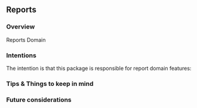 ## Reports

### Overview

Reports Domain

### Intentions

The intention is that this package is responsible for report domain features:

### Tips & Things to keep in mind

### Future considerations
